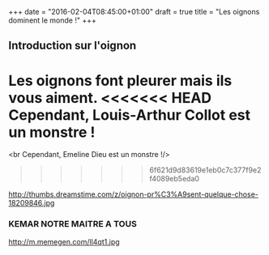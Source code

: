 +++
date = "2016-02-04T08:45:00+01:00"
draft = true
title = "Les oignons dominent le monde !"
+++
## Introduction sur l'oignon

   Les oignons font pleurer mais ils vous aiment.
<<<<<<< HEAD
   Cependant, Louis-Arthur Collot est un monstre !
=======
   <br Cependant, Emeline Dieu est un monstre !/>
>>>>>>> 6f621d9d83619e1eb0c7c377f9e2f4089eb5eda0


   http://thumbs.dreamstime.com/z/oignon-pr%C3%A9sent-quelque-chose-18209846.jpg

### KEMAR NOTRE MAITRE A TOUS

http://m.memegen.com/ll4qt1.jpg